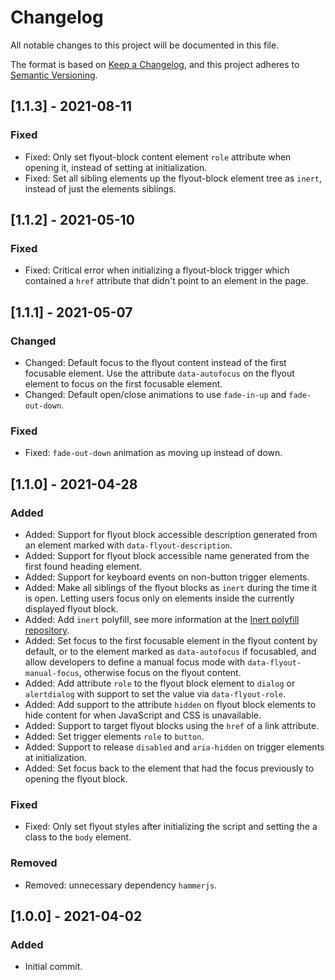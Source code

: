# Changelog

All notable changes to this project will be documented in this file.

The format is based on [Keep a Changelog](https://keepachangelog.com/en/1.0.0/), and this project adheres to [Semantic Versioning](https://semver.org/spec/v2.0.0.html).

## [1.1.3] - 2021-08-11

### Fixed

- Fixed: Only set flyout-block content element `role` attribute when opening it, instead of setting at initialization.
- Fixed: Set all sibling elements up the flyout-block element tree as `inert`, instead of just the elements siblings.

## [1.1.2] - 2021-05-10

### Fixed

- Fixed: Critical error when initializing a flyout-block trigger which contained a `href` attribute that didn't point to an element in the page.

## [1.1.1] - 2021-05-07

### Changed

- Changed: Default focus to the flyout content instead of the first focusable element. Use the attribute `data-autofocus` on the flyout element to focus on the first focusable element.
- Changed: Default open/close animations to use `fade-in-up` and `fade-out-down`.

### Fixed

- Fixed: `fade-out-down` animation as moving up instead of down.

## [1.1.0] - 2021-04-28

### Added

- Added: Support for flyout block accessible description generated from an element marked with `data-flyout-description`.
- Added: Support for flyout block accessible name generated from the first found heading element.
- Added: Support for keyboard events on non-button trigger elements.
- Added: Make all siblings of the flyout blocks as `inert` during the time it is open. Letting users focus only on elements inside the currently displayed flyout block.
- Added: Add `inert` polyfill, see more information at the [Inert polyfill repository](https://github.com/WICG/inert).
- Added: Set focus to the first focusable element in the flyout content by default, or to the element marked as `data-autofocus` if focusabled, and allow developers to define a manual focus mode with `data-flyout-manual-focus`, otherwise focus on the flyout content.
- Added: Add attribute `role` to the flyout block element to `dialog` or `alertdialog` with support to set the value via `data-flyout-role`.
- Added: Add support to the attribute `hidden` on flyout block elements to hide content for when JavaScript and CSS is unavailable.
- Added: Support to target flyout blocks using the `href` of a link attribute.
- Added: Set trigger elements `role` to `button`.
- Added: Support to release `disabled` and `aria-hidden` on trigger elements at initialization.
- Added: Set focus back to the element that had the focus previously to opening the flyout block.

### Fixed

- Fixed: Only set flyout styles after initializing the script and setting the a class to the `body` element.

### Removed

- Removed: unnecessary dependency `hammerjs`.

## [1.0.0] - 2021-04-02

### Added

- Initial commit.
